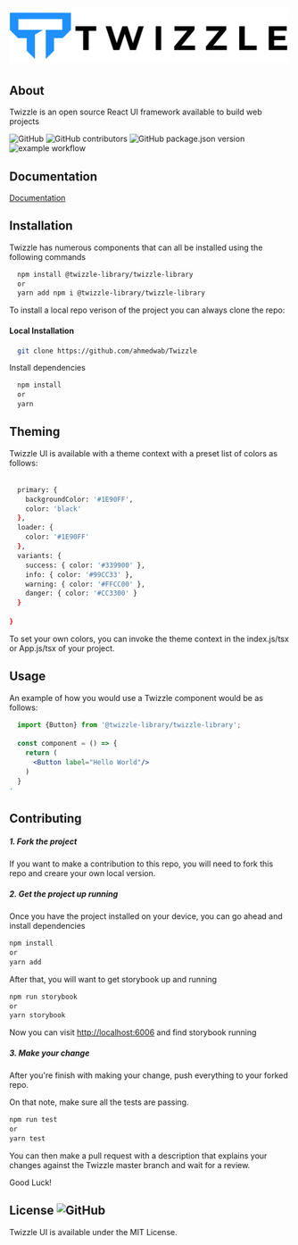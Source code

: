 # <img src="public/images/Twizzle-logo.png" alt="twizzle" width="500px"/>

## About 

Twizzle is an open source React UI framework available to build web projects

![GitHub](https://img.shields.io/github/license/ahmedwab/twizzle) ![GitHub contributors](https://img.shields.io/github/contributors/ahmedwab/twizzle) ![GitHub package.json version](https://img.shields.io/github/package-json/v/ahmedwab/twizzle) ![example workflow](https://github.com/ahmedwab/twizzle/actions/workflows/node.js.yml/badge.svg) 

## Documentation

[Documentation](https://twizzlelibrary.com)

## Installation


Twizzle has numerous components that can all be installed using the following commands

```bash
  npm install @twizzle-library/twizzle-library
  or
  yarn add npm i @twizzle-library/twizzle-library
```

To install a local repo verison of the project you can always clone the repo:

#### Local Installation
```bash
  git clone https://github.com/ahmedwab/Twizzle
```

Install dependencies

```bash
  npm install
  or
  yarn
```

## Theming

Twizzle UI is available with a theme context with a preset list of colors as follows:

```bash
  
  primary: {
    backgroundColor: '#1E90FF',
    color: 'black'
  },
  loader: {
    color: '#1E90FF'
  },
  variants: {
    success: { color: '#339900' },
    info: { color: '#99CC33' },
    warning: { color: '#FFCC00' },
    danger: { color: '#CC3300' }
  }

}
```

To set your own colors, you can invoke the theme context in the index.js/tsx or App.js/tsx of your project.

## Usage

An example of how you would use a Twizzle component would be as follows:

```jsx
  import {Button} from '@twizzle-library/twizzle-library';

  const component = () => {
    return (
      <Button label="Hello World"/>
    )
  }
'
```

## Contributing 
##### 1. Fork the project
If you want to make a contribution to this repo, you will need to fork this repo and creare your own local version.

##### 2. Get the project up running

Once you have the project installed on your device, you can go ahead and install dependencies

```sh
npm install
or
yarn add
```
After that, you will want to get storybook up and running 

```sh
npm run storybook
or 
yarn storybook
```

Now you can visit [http://localhost:6006](http://localhost:6006/) and find storybook running

##### 3. Make your change

After you're finish with making your change, push everything to your forked repo.

On that note, make sure all the tests are passing.

```sh
npm run test
or
yarn test
```

You can then make a pull request with a description that explains your changes against the Twizzle master branch and wait for a review.

Good Luck!



## License ![GitHub](https://img.shields.io/github/license/ahmedwab/twizzle)

Twizzle UI is available under the MIT License. 

